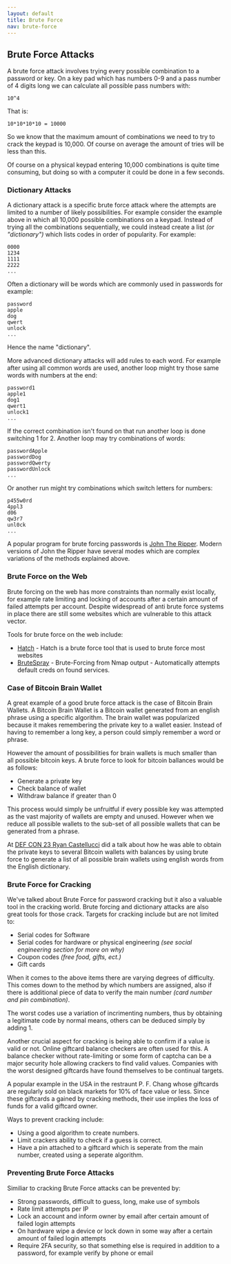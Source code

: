 ```yaml
---
layout: default
title: Brute Force
nav: brute-force
---
```


## Brute Force Attacks

A brute force attack involves trying every possible combination to a password or key. On a key pad which has numbers 0-9 and a pass number of 4 digits long we can calculate all possible pass numbers with:

    10^4

That is:

    10*10*10*10 = 10000

So we know that the maximum amount of combinations we need to try to crack the keypad is 10,000. Of course on average the amount of tries will be less than this.

Of course on a physical keypad entering 10,000 combinations is quite time consuming, but doing so with a computer it could be done in a few seconds.


### Dictionary Attacks

A dictionary attack is a specific brute force attack where the attempts are limited to a number of likely possibilities. For example consider the example above in which all 10,000 possible combinations on a keypad. Instead of trying all the combinations sequentially, we could instead create a list *(or "dictionary")* which lists codes in order of popularity. For example:

    0000
    1234
    1111
    2222
    ...

Often a dictionary will be words which are commonly used in passwords for example:

    password
    apple
    dog
    qwert
    unlock
    ...

Hence the name "dictionary".

More advanced dictionary attacks will add rules to each word. For example after using all common words are used, another loop might try those same words with numbers at the end:

    password1
    apple1
    dog1
    qwert1
    unlock1
    ...

If the correct combination isn't found on that run another loop is done switching 1 for 2. Another loop may try combinations of words:

    passwordApple
    passwordDog
    passwordQwerty
    passwordUnlock
    ...

Or another run might try combinations which switch letters for numbers:

    p455w0rd
    4ppl3
    d06
    qw3r7
    unl0ck
    ...

A popular program for brute forcing passwords is [John The Ripper](https://github.com/magnumripper/JohnTheRipper). Modern versions of John the Ripper have several modes which are complex variations of the methods explained above.

### Brute Force on the Web

Brute forcing on the web has more constraints than normally exist locally, for example rate limiting and locking of accounts after a certain amount of failed attempts per account. Despite widespread of anti brute force systems in place there are still some websites which are vulnerable to this attack vector.

Tools for brute force on the web include:

- [Hatch](https://github.com/metachar/Hatch) - Hatch is a brute force tool that is used to brute force most websites
- [BruteSpray](https://github.com/x90skysn3k/brutespray) - Brute-Forcing from Nmap output - Automatically attempts default creds on found services.

### Case of Bitcoin Brain Wallet

A great example of a good brute force attack is the case of Bitcoin Brain Wallets. A Bitcoin Brain Wallet is a Bitcoin wallet generated from an english phrase using a specific algorithm. The brain wallet was popularized because it makes remembering the private key to a wallet easier. Instead of having to remember a long key, a person could simply remember a word or phrase.

However the amount of possibilities for brain wallets is much smaller than all possible bitcoin keys. A brute force to look for bitcoin ballances would be as follows:

- Generate a private key
- Check balance of wallet
- Withdraw balance if greater than 0

This process would simply be unfruitful if every possible key was attempted as the vast majority of wallets are empty and unused. However when we reduce all possible wallets to the sub-set of all possible wallets that can be generated from a phrase.

At [DEF CON 23 Ryan Castellucci](https://www.youtube.com/watch?v=foil0hzl4Pg&feature=emb_title) did a talk about how he was able to obtain the private keys to several Bitcoin wallets with balances by using brute force to generate a list of all possible brain wallets using english words from the English dictionary.


### Brute Force for Cracking

We've talked about Brute Force for password cracking but it also a valuable tool in the cracking world. Brute forcing and dictionary attacks are also great tools for those crack. Targets for cracking include but are not limited to:

- Serial codes for Software
- Serial codes for hardware or physical engineering *(see social engineering section for more on why)*
- Coupon codes *(free food, gifts, ect.)*
- Gift cards

When it comes to the above items there are varying degrees of difficulty. This comes down to the method by which numbers are assigned, also if there is additional piece of data to verify the main number *(card number and pin combination)*.

The worst codes use a variation of incrimenting numbers, thus by obtaining a legitimate code by normal means, others can be deduced simply by adding 1.

Another crucial aspect for cracking is being able to confirm if a value is valid or not. Online giftcard balance checkers are often used for this. A balance checker without rate-limiting or some form of captcha can be a major security hole allowing crackers to find valid values. Companies with the worst designed giftcards have found themselves to be continual targets.

A popular example in the USA in the restraunt P. F. Chang whose giftcards are regularly sold on black markets for 10% of face value or less. Since these giftcards a gained by cracking methods, their use implies the loss of funds for a valid giftcard owner.

Ways to prevent cracking include:

- Using a good algorithm to create numbers.
- Limit crackers ability to check if a guess is correct.
- Have a pin attached to a giftcard which is seperate from the main number, created using a seperate algorithm.

### Preventing Brute Force Attacks

Similiar to cracking Brute Force attacks can be prevented by:

- Strong passwords, difficult to guess, long, make use of symbols
- Rate limit attempts per IP
- Lock an account and inform owner by email after certain amount of failed login attempts
- On hardware wipe a device or lock down in some way after a certain amount of failed login attempts
- Require 2FA security, so that something else is required in addition to a password, for example verify by phone or email
